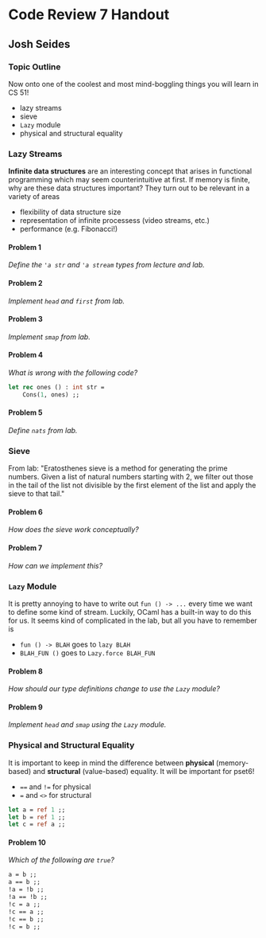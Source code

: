 # Code Review 7 Handout
## Josh Seides

### Topic Outline
Now onto one of the coolest and most mind-boggling things you will learn in CS 51!

* lazy streams
* sieve
* `Lazy` module
* physical and structural equality

### Lazy Streams
**Infinite data structures** are an interesting concept that arises in functional programming which may seem counterintuitive at first. If memory is finite, why are these data structures important? They turn out to be relevant in a variety of areas

* flexibility of data structure size
* representation of infinite processess (video streams, etc.)
* performance (e.g. Fibonacci!)

#### Problem 1
*Define the `'a str` and `'a stream` types from lecture and lab.*

#### Problem 2
*Implement `head` and `first` from lab.*

#### Problem 3
*Implement `smap` from lab.*

#### Problem 4
*What is wrong with the following code?*

```ocaml
let rec ones () : int str =
    Cons(1, ones) ;;
```

#### Problem 5
*Define `nats` from lab.*

### Sieve
From lab: "Eratosthenes sieve is a method for generating the prime numbers. Given a list of natural numbers starting with 2, we filter out those in the tail of the list not divisible by the first element of the list and apply the sieve to that tail."

#### Problem 6
*How does the sieve work conceptually?*

#### Problem 7
*How can we implement this?*

### `Lazy` Module
It is pretty annoying to have to write out `fun () -> ...` every time we want to define some kind of stream. Luckily, OCaml has a built-in way to do this for us. It seems kind of complicated in the lab, but all you have to remember is

* `fun () -> BLAH` goes to `lazy BLAH`
* `BLAH_FUN ()` goes to `Lazy.force BLAH_FUN`

#### Problem 8
*How should our type definitions change to use the `Lazy` module?*

#### Problem 9
*Implement `head` and `smap` using the `Lazy` module.*

### Physical and Structural Equality
It is important to keep in mind the difference between **physical** (memory-based) and **structural** (value-based) equality. It will be important for pset6!

* `==` and `!=` for physical
* `=` and `<>` for structural

```ocaml
let a = ref 1 ;;
let b = ref 1 ;;
let c = ref a ;;
```

#### Problem 10
*Which of the following are `true`?*

```ocaml
a = b ;;
a == b ;;
!a = !b ;;
!a == !b ;;
!c = a ;;
!c == a ;;
!c == b ;;
!c = b ;;
```
